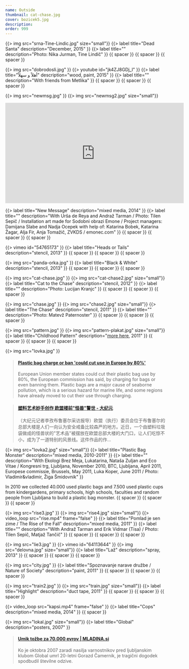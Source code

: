 ```yaml
---
name: Outside
thumbnail: cat-chase.jpg
cover: bozicek5.jpg
description:
order: 999
---
```


{{> img src="srna-Tine-Lindic.jpg" size="small"}}
{{> label title="Dead Santa" description="December, 2015" }}
{{> label title="" description="Photo: Nika Jurman, Tine Lindič" }}
{{ spacer }} {{ spacer }} {{ spacer }}

{{> img src="dobrodosli.jpg" }}
{{> youtube id="jk4ZJ8GDj_I" }} 
{{> label title="أهلاً و سهلاً" description="wood, paint, 2015" }}
{{> label title="" description="With friends from Metlika" }}
{{ spacer }} {{ spacer }} {{ spacer }}

{{> img src="newmsg.jpg" }}
{{> img src="newmsg2.jpg" size="small"}}

<iframe src="https://www.facebook.com/plugins/video.php?href=https%3A%2F%2Fwww.facebook.com%2Fthemihaartnak%2Fvideos%2F990461967648526%2F&show_text=0&width=560" width="560" height="315" style="border:none;overflow:hidden" scrolling="no" frameborder="0" allowTransparency="true" allowFullScreen="true"></iframe>

{{> label title="New Message" description="mixed media, 2014" }}
{{> label title="" description="With Urša de Reya and Andraž Tarman / Photo: Tilen Sepič / Installation art made for Sodobni obrazi Emone / Project managers: Damijana Slabe and Nadja Ocepek with help of: Katarina Bobek, Katarina Žagar, Alja Fir, Anja Tomažič, ZVKDS / emonec.com" }}
{{ spacer }} {{ spacer }} {{ spacer }}

{{> vimeo id="54765173" }}
{{> label title="Heads or Tails" description="stencil, 2013" }}
{{ spacer }} {{ spacer }} {{ spacer }}

{{> img src="panda-orka.jpg" }}
{{> label title="Black & White" description="stencil, 2013" }}
{{ spacer }} {{ spacer }} {{ spacer }}

{{> img src="cat-chase.jpg" }}
{{> img src="cat-chase2.jpg" size="small"}}
{{> label title="Cat to the Chase" description="stencil, 2012" }}
{{> label title="" description="Photo: Lucijan Kranjc" }}
{{ spacer }} {{ spacer }} {{ spacer }}

{{> img src="chase.jpg" }}
{{> img src="chase2.jpg" size="small"}}
{{> label title="The Chase" description="stencil, 2011" }}
{{> label title="" description="Photo: Matevž Paternoster" }}
{{ spacer }} {{ spacer }} {{ spacer }}


{{> img src="pattern.jpg" }}
{{> img src="pattern-plakat.jpg" size="small"}}
{{> label title="Childhood Pattern" description="[more here](http://artur.zekcrew.com/projects/childhood-pattern), 2011" }}
{{ spacer }} {{ spacer }} {{ spacer }}

{{> img src="lovka.jpg" }}

<blockquote class="embedly-card" data-card-key="4391e64690444f0ea2b580d367df61d9" data-card-controls="0" data-card-type="article-full"><h4><a href="https://www.theguardian.com/environment/2013/nov/04/plastic-bag-charge-ban-europe">Plastic bag charge or ban 'could cut use in Europe by 80%'</a></h4><p>European Union member states could cut their plastic bag use by 80%, the European commission has said, by charging for bags or even banning them. Plastic bags are a major cause of seaborne pollution, which is a serious hazard for marine life, and some regions have already moved to cut their use through charging.</p></blockquote>
<script async src="//cdn.embedly.com/widgets/platform.js" charset="UTF-8"></script>

<blockquote class="embedly-card" data-card-key="4391e64690444f0ea2b580d367df61d9" data-card-controls="0" data-card-type="article-full"><h4><a href="http://www.epochtimes.com/gb/11/6/18/n3289609.htm">塑料艺术妙手创作 欧盟楼前"怪兽"警世 - 大纪元</a></h4><p>（大纪元记者李孜布鲁塞尔采访报导）欧盟（执行）委员会位于布鲁塞尔的总部大楼是人们一向认为安全戒备比较森严的地方。近日，一个由塑料垃圾袋做成的怪兽状的"艺术品"被摆放在欧盟总部大楼的大门口，让人们吃惊不小，成为了一道特别的风景线。这件作品的作...</p></blockquote>
<script async src="//cdn.embedly.com/widgets/platform.js" charset="UTF-8"></script>

{{> img src="lovka2.jpg" size="small"}}
{{> label title="Plastic Bag Monster" description="mixed media, 2010-2011" }}
{{> label title="" description="With Ekologi Brez Meja, Lukatarina, Nataša Zuljan and Eco Vitae / Kongresni trg, Ljubljana, November 2010, BTC, Ljubljana, April 2011, Europese commissie, Brussels, May 2011, Luka Koper, June 2011 / Photo: Vladimir&vladimir, Žiga Šmidovnik" }}

In 2010 we collected 40.000 used plastic bags and 7.500 used plastic cups from kindergardens, primary schools, high schools, faculties and random people from Ljubljana to build a plastic bag monster.
{{ spacer }} {{ spacer }} {{ spacer }}

{{> img src="rise3.jpg" }}
{{> img src="rise4.jpg" size="small"}}
{{> video_loop src="rise.mp4" frame="false" }}
{{> label title="Pomlad je sen zime / The Rise of the Fall" description="mixed media, 2011" }}
{{> label title="" description="With Andraž Tarman and Erik Vidmar (Tisa) / Photo: Tilen Sepič, Matjaž Tančič" }}
{{ spacer }} {{ spacer }} {{ spacer }}

{{> img src="lie3.jpg" }}
{{> vimeo id="64113644" }}
{{> img src="delovna.jpg" size="small"}}
{{> label title="Laž" description="spray, 2013" }}
{{ spacer }} {{ spacer }} {{ spacer }}

{{> img src="city.jpg" }}
{{> label title="Spoznavanje narave družbe / Nature of Society" description="paint, 2011" }}
{{ spacer }} {{ spacer }} {{ spacer }}

{{> img src="train2.jpg" }}
{{> img src="train.jpg" size="small"}}
{{> label title="Highlight" description="duct tape, 2011" }}
{{ spacer }} {{ spacer }} {{ spacer }}

{{> video_loop src="kapsi.mp4" frame="false" }}
{{> label title="Cops" description="mixed media, 2014" }}
{{ spacer }}

{{> img src="lokal.jpg" size="small"}}
{{> label title="Global" description="posters, 2007" }}

<blockquote class="embedly-card" data-card-key="4391e64690444f0ea2b580d367df61d9" data-card-controls="0" data-card-branding="0" data-card-image="http://www.mladina.si/media/www/slike.old/mladina/mglobal.jpg" data-card-type="article"><h4><a href="http://www.mladina.si/49813/umik-tozbe-za-70-000-evrov/">Umik tožbe za 70.000 evrov | MLADINA.si</a></h4><p>Ko je oktobra 2007 zaradi nasilja varnostnikov pred ljubljanskim klubom Global umrl 20-letni Gorazd Čamernik, je tragični dogodek spodbudil številne odzive.</p></blockquote>
<script async src="//cdn.embedly.com/widgets/platform.js" charset="UTF-8"></script>



